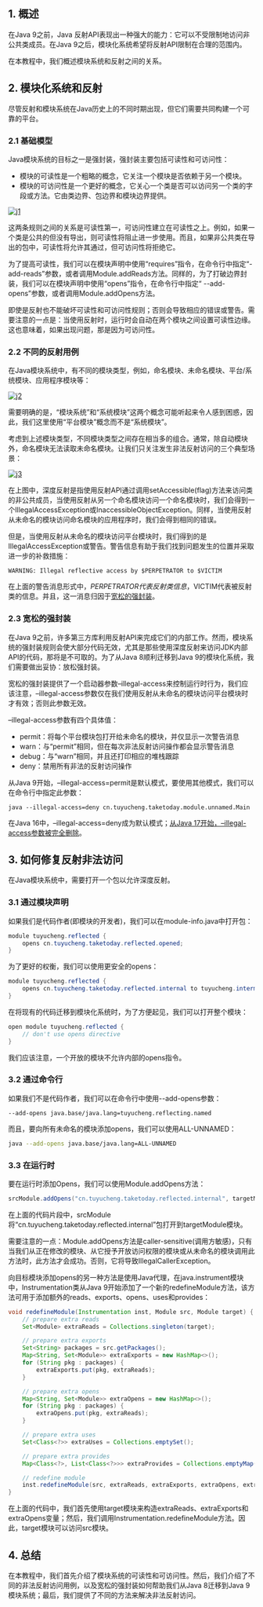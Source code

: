 ## 1. 概述

在Java 9之前，Java 反射API表现出一种强大的能力：它可以不受限制地访问非公共类成员。在Java 9之后，模块化系统希望将反射API限制在合理的范围内。

在本教程中，我们概述模块系统和反射之间的关系。

## 2. 模块化系统和反射

尽管反射和模块系统在Java历史上的不同时期出现，但它们需要共同构建一个可靠的平台。

### 2.1 基础模型

Java模块系统的目标之一是强封装，强封装主要包括可读性和可访问性：

-   模块的可读性是一个粗略的概念，它关注一个模块是否依赖于另一个模块。
-   模块的可访问性是一个更好的概念，它关心一个类是否可以访问另一个类的字段或方法。它由类边界、包边界和模块边界提供。

[![j1](https://www.baeldung.com/wp-content/uploads/2022/04/j1.png)](https://www.baeldung.com/wp-content/uploads/2022/04/j1.png)

这两条规则之间的关系是可读性第一，可访问性建立在可读性之上。例如，如果一个类是公共的但没有导出，则可读性将阻止进一步使用。而且，如果非公共类在导出的包中，可读性将允许其通过，但可访问性将拒绝它。

为了提高可读性，我们可以在模块声明中使用“requires”指令，在命令行中指定“-add-reads”参数，或者调用Module.addReads方法。同样的，为了打破边界封装，我们可以在模块声明中使用“opens”指令，在命令行中指定“ --add-opens”参数，或者调用Module.addOpens方法。

即使是反射也不能破坏可读性和可访问性规则；否则会导致相应的错误或警告。需要注意的一点是：当使用反射时，运行时会自动在两个模块之间设置可读性边缘。这也意味着，如果出现问题，那是因为可访问性。

### 2.2 不同的反射用例

在Java模块系统中，有不同的模块类型，例如，命名模块、未命名模块、平台/系统模块、应用程序模块等：

[![j2](https://www.baeldung.com/wp-content/uploads/2022/04/j2.png)](https://www.baeldung.com/wp-content/uploads/2022/04/j2.png)

需要明确的是，“模块系统”和“系统模块”这两个概念可能听起来令人感到困惑，因此，我们这里使用“平台模块”概念而不是“系统模块”。

考虑到上述模块类型，不同模块类型之间存在相当多的组合。通常，除自动模块外，命名模块无法读取未命名模块。让我们只关注发生非法反射访问的三个典型场景：

[![j3](https://www.baeldung.com/wp-content/uploads/2022/04/j3.png)](https://www.baeldung.com/wp-content/uploads/2022/04/j3.png)

在上图中，深度反射是指使用反射API通过调用setAccessible(flag)方法来访问类的非公共成员，当使用反射从另一个命名模块访问一个命名模块时，我们会得到一个IllegalAccessException或InaccessibleObjectException。同样，当使用反射从未命名的模块访问命名模块的应用程序时，我们会得到相同的错误。

但是，当使用反射从未命名的模块访问平台模块时，我们得到的是IllegalAccessException或警告。警告信息有助于我们找到问题发生的位置并采取进一步的补救措施：

```text
WARNING: Illegal reflective access by $PERPETRATOR to $VICTIM
```

在上面的警告消息形式中，$PERPETRATOR代表反射类信息，$VICTIM代表被反射类的信息。并且，这一消息归因于[宽松的强封装](https://openjdk.java.net/jeps/261#Relaxed-strong-encapsulation)。

### 2.3 宽松的强封装

在Java 9之前，许多第三方库利用反射API来完成它们的内部工作。然而，模块系统的强封装规则会使大部分代码无效，尤其是那些使用深度反射来访问JDK内部API的代码，那将是不可取的。为了从Java 8顺利迁移到Java 9的模块化系统，我们需要做出妥协：放松强封装。

宽松的强封装提供了一个启动器参数–illegal-access来控制运行时行为，我们应该注意，–illegal-access参数仅在我们使用反射从未命名的模块访问平台模块时才有效；否则此参数无效。

–illegal-access参数有四个具体值：

-   permit：将每个平台模块包打开给未命名的模块，并仅显示一次警告消息
-   warn：与“permit”相同，但在每次非法反射访问操作都会显示警告消息
-   debug：与“warn”相同，并且还打印相应的堆栈跟踪
-   deny：禁用所有非法的反射访问操作

从Java 9开始，–illegal-access=permit是默认模式，要使用其他模式，我们可以在命令行中指定此参数：

```plaintext
java --illegal-access=deny cn.tuyucheng.taketoday.module.unnamed.Main
```

在Java 16中，–illegal-access=deny成为默认模式；[从Java 17开始，–illegal-access参数被完全删除](https://openjdk.java.net/jeps/403#Description)。

## 3. 如何修复反射非法访问

在Java模块系统中，需要打开一个包以允许深度反射。

### 3.1 通过模块声明

如果我们是代码作者(即模块的开发者)，我们可以在module-info.java中打开包：

```java
module tuyucheng.reflected {
    opens cn.tuyucheng.taketoday.reflected.opened;
}
```

为了更好的权衡，我们可以使用更安全的opens：

```java
module tuyucheng.reflected {
    opens cn.tuyucheng.taketoday.reflected.internal to tuyucheng.intermedium;
}
```

在将现有的代码迁移到模块化系统时，为了方便起见，我们可以打开整个模块：

```java
open module tuyucheng.reflected {
    // don't use opens directive
}
```

我们应该注意，一个开放的模块不允许内部的opens指令。

### 3.2 通过命令行

如果我们不是代码作者，我们可以在命令行中使用--add-opens参数：

```shell
--add-opens java.base/java.lang=tuyucheng.reflecting.named
```

而且，要向所有未命名的模块添加opens，我们可以使用ALL-UNNAMED：

```bash
java --add-opens java.base/java.lang=ALL-UNNAMED
```

### 3.3 在运行时

要在运行时添加Opens，我们可以使用Module.addOpens方法：

```java
srcModule.addOpens("cn.tuyucheng.taketoday.reflected.internal", targetModule);
```

在上面的代码片段中，srcModule将“cn.tuyucheng.taketoday.reflected.internal”包打开到targetModule模块。

需要注意的一点：Module.addOpens方法是caller-sensitive(调用方敏感)，只有当我们从正在修改的模块、从它授予开放访问权限的模块或从未命名的模块调用此方法时，此方法才会成功。否则，它将导致IllegalCallerException。

向目标模块添加opens的另一种方法是使用Java代理，在java.instrument模块中，Instrumentation类从Java 9开始添加了一个新的redefineModule方法，该方法可用于添加额外的reads、exports、opens、uses和provides：

```java
void redefineModule(Instrumentation inst, Module src, Module target) {
    // prepare extra reads
    Set<Module> extraReads = Collections.singleton(target);

    // prepare extra exports
    Set<String> packages = src.getPackages();
    Map<String, Set<Module>> extraExports = new HashMap<>();
    for (String pkg : packages) {
        extraExports.put(pkg, extraReads);
    }

    // prepare extra opens
    Map<String, Set<Module>> extraOpens = new HashMap<>();
    for (String pkg : packages) {
        extraOpens.put(pkg, extraReads);
    }

    // prepare extra uses
    Set<Class<?>> extraUses = Collections.emptySet();

    // prepare extra provides
    Map<Class<?>, List<Class<?>>> extraProvides = Collections.emptyMap();

    // redefine module
    inst.redefineModule(src, extraReads, extraExports, extraOpens, extraUses, extraProvides);
}
```

在上面的代码中，我们首先使用target模块来构造extraReads、extraExports和extraOpens变量；然后，我们调用Instrumentation.redefineModule方法。因此，target模块可以访问src模块。

## 4. 总结

在本教程中，我们首先介绍了模块系统的可读性和可访问性。然后，我们介绍了不同的非法反射访问用例，以及宽松的强封装如何帮助我们从Java 8迁移到Java 9模块系统；最后，我们提供了不同的方法来解决非法反射访问。